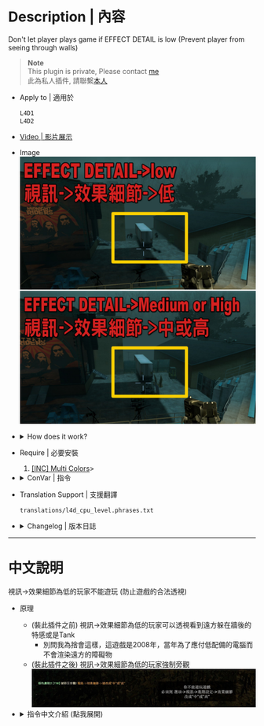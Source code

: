 # Description | 內容
Don't let player plays game if EFFECT DETAIL is low (Prevent player from seeing through walls)

> __Note__ <br/>
This plugin is private, Please contact [me](https://github.com/fbef0102/Game-Private_Plugin#私人插件列表-private-plugins-list)<br/>
此為私人插件, 請聯繫[本人](https://github.com/fbef0102/Game-Private_Plugin#私人插件列表-private-plugins-list)

* Apply to | 適用於
	```
	L4D1
	L4D2
	```

* [Video | 影片展示](https://www.youtube.com/watch?v=B0hA-rg98WY)

* Image
	<br/>![l4d_cpu_level_1](image/l4d_cpu_level_1.jpg)
	<br/>![l4d_cpu_level_2](image/l4d_cpu_level_2.jpg)

* <details><summary>How does it work?</summary>

	* (Before) You can see the infected and tank through walls if options -> video -> EFFECT DETAIL -> low
		* Don't ask me why, this is valve's game from year 2008
	* (After) Force player to spectate if player set options -> video -> EFFECT DETAIL -> low
	<br/>![l4d_cpu_level_3](image/l4d_cpu_level_3.jpg)
</details>

* Require | 必要安裝
	1. [[INC] Multi Colors](https://github.com/fbef0102/L4D1_2-Plugins/releases/tag/Multi-Colors)>

* <details><summary>ConVar | 指令</summary>

	* cfg/sourcemod/l4d_cpu_level.cfg
		```php
		// 0=Plugin off, 1=Plugin on.
		l4d_cpu_level_enable "1"
		```
</details>

* Translation Support | 支援翻譯
	```
	translations/l4d_cpu_level.phrases.txt
	```

* <details><summary>Changelog | 版本日誌</summary>

	* v1.0 (2025-3-8)
		* Initial Release
</details>

- - - -
# 中文說明
視訊->效果細節為低的玩家不能遊玩 (防止遊戲的合法透視)

* 原理
	* (裝此插件之前) 視訊->效果細節為低的玩家可以透視看到遠方躲在牆後的特感或是Tank
		* 別問我為捨會這樣，這遊戲是2008年，當年為了應付低配備的電腦而不會渲染遠方的障礙物
	* (裝此插件之後) 視訊->效果細節為低的玩家強制旁觀
	<br/>![zho/l4d_cpu_level_3](image/zho/l4d_cpu_level_3.jpg)

* <details><summary>指令中文介紹 (點我展開)</summary>

	* cfg/sourcemod/l4d_cpu_level.cfg
		```php
		// 0=關閉插件, 1=啟動插件
		l4d_cpu_level_enable "1"
		```
</details>



